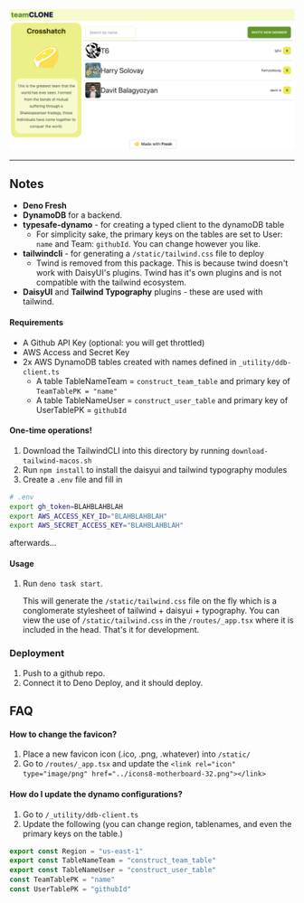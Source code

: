 ![screenshot](_docs/demo.png)

---

## Notes

- **Deno Fresh**
- **DynamoDB** for a backend.
- **typesafe-dynamo** - for creating a typed client to the dynamoDB table
  - For simplicity sake, the primary keys on the tables are set to User: `name`
    and Team: `githubId`. You can change however you like.
- **tailwindcli** - for generating a `/static/tailwind.css` file to deploy
  - Twind is removed from this package. This is because twind doesn't work with
    DaisyUI's plugins. Twind has it's own plugins and is not compatible with the
    tailwind ecosystem.
- **DaisyUI** and **Tailwind Typography** plugins - these are used with
  tailwind.

#### Requirements

- A Github API Key (optional: you will get throttled)
- AWS Access and Secret Key
- 2x AWS DynamoDB tables created with names defined in `_utility/ddb-client.ts`
  - A table TableNameTeam = `construct_team_table` and primary key of
    `TeamTablePK = "name"`
  - A table TableNameUser = `construct_user_table` and primary key of
    UserTablePK = `githubId`

#### One-time operations!

1. Download the TailwindCLI into this directory by running
   `download-tailwind-macos.sh`
2. Run `npm install` to install the daisyui and tailwind typography modules
3. Create a `.env` file and fill in

```bash
# .env
export gh_token=BLAHBLAHBLAH
export AWS_ACCESS_KEY_ID="BLAHBLAHBLAH"
export AWS_SECRET_ACCESS_KEY="BLAHBLAHBLAH"
```

afterwards...

#### Usage

1. Run `deno task start`.

   This will generate the `/static/tailwind.css` file on the fly which is a
   conglomerate stylesheet of tailwind + daisyui + typography. You can view the
   use of `/static/tailwind.css` in the `/routes/_app.tsx` where it is included
   in the head. That's it for development.

### Deployment

1. Push to a github repo.
2. Connect it to Deno Deploy, and it should deploy.

## FAQ

#### How to change the favicon?

1. Place a new favicon icon (.ico, .png, .whatever) into `/static/`
2. Go to `/routes/_app.tsx` and update the
   `<link rel="icon" type="image/png" href="../icons8-motherboard-32.png"></link>`

#### How do I update the dynamo configurations?

1. Go to `/_utility/ddb-client.ts`
2. Update the following (you can change region, tablenames, and even the primary
   keys on the table.)

```ts
export const Region = "us-east-1"
export const TableNameTeam = "construct_team_table"
export const TableNameUser = "construct_user_table"
const TeamTablePK = "name"
const UserTablePK = "githubId"
```
